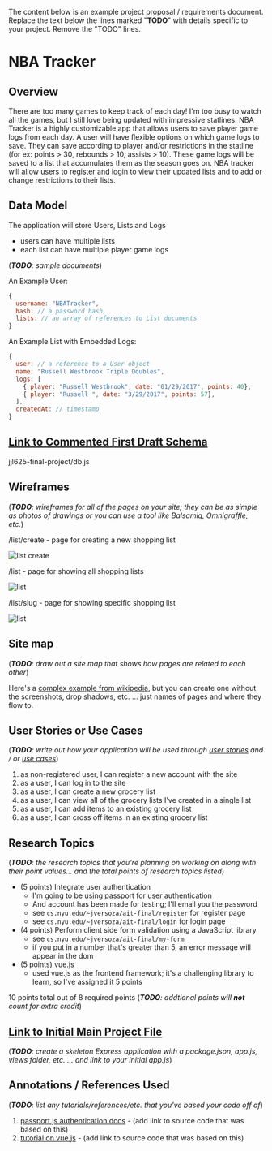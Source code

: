 The content below is an example project proposal / requirements document. Replace the text below the lines marked "__TODO__" with details specific to your project. Remove the "TODO" lines.


# NBA Tracker 

## Overview

There are too many games to keep track of each day! I'm too busy to watch all the games, but I still love being updated with impressive statlines. NBA Tracker is a highly customizable app that allows users to save player game logs from each day. A user will have flexible options on which game logs to save. They can save according to player and/or restrictions in the statline (for ex: points > 30, rebounds > 10, assists > 10). These game logs will be saved to a list that accumulates them as the season goes on. NBA tracker will allow users to register and login to view their updated lists and to add or change restrictions to their lists.


## Data Model

The application will store Users, Lists and Logs

* users can have multiple lists
* each list can have multiple player game logs

(___TODO__: sample documents_)

An Example User:

```javascript
{
  username: "NBATracker",
  hash: // a password hash,
  lists: // an array of references to List documents
}
```

An Example List with Embedded Logs:

```javascript
{
  user: // a reference to a User object
  name: "Russell Westbrook Triple Doubles",
  logs: [
    { player: "Russell Westbrook", date: "01/29/2017", points: 40},
    { player: "Russell ", date: "3/29/2017", points: 57},
  ],
  createdAt: // timestamp
}
```


## [Link to Commented First Draft Schema](db.js) 

jjl625-final-project/db.js

## Wireframes

(___TODO__: wireframes for all of the pages on your site; they can be as simple as photos of drawings or you can use a tool like Balsamiq, Omnigraffle, etc._)

/list/create - page for creating a new shopping list

![list create](documentation/list-create2.jpg)

/list - page for showing all shopping lists

![list](documentation/list.jpg)

/list/slug - page for showing specific shopping list

![list](documentation/link:slug.jpg)

## Site map

(___TODO__: draw out a site map that shows how pages are related to each other_)

Here's a [complex example from wikipedia](https://upload.wikimedia.org/wikipedia/commons/2/20/Sitemap_google.jpg), but you can create one without the screenshots, drop shadows, etc. ... just names of pages and where they flow to.

## User Stories or Use Cases

(___TODO__: write out how your application will be used through [user stories](http://en.wikipedia.org/wiki/User_story#Format) and / or [use cases](https://www.mongodb.com/download-center?jmp=docs&_ga=1.47552679.1838903181.1489282706#previous)_)

1. as non-registered user, I can register a new account with the site
2. as a user, I can log in to the site
3. as a user, I can create a new grocery list
4. as a user, I can view all of the grocery lists I've created in a single list
5. as a user, I can add items to an existing grocery list
6. as a user, I can cross off items in an existing grocery list

## Research Topics

(___TODO__: the research topics that you're planning on working on along with their point values... and the total points of research topics listed_)

* (5 points) Integrate user authentication
    * I'm going to be using passport for user authentication
    * And account has been made for testing; I'll email you the password
    * see <code>cs.nyu.edu/~jversoza/ait-final/register</code> for register page
    * see <code>cs.nyu.edu/~jversoza/ait-final/login</code> for login page
* (4 points) Perform client side form validation using a JavaScript library
    * see <code>cs.nyu.edu/~jversoza/ait-final/my-form</code>
    * if you put in a number that's greater than 5, an error message will appear in the dom
* (5 points) vue.js
    * used vue.js as the frontend framework; it's a challenging library to learn, so I've assigned it 5 points

10 points total out of 8 required points (___TODO__: addtional points will __not__ count for extra credit_)


## [Link to Initial Main Project File](app.js) 

(___TODO__: create a skeleton Express application with a package.json, app.js, views folder, etc. ... and link to your initial app.js_)

## Annotations / References Used

(___TODO__: list any tutorials/references/etc. that you've based your code off of_)

1. [passport.js authentication docs](http://passportjs.org/docs) - (add link to source code that was based on this)
2. [tutorial on vue.js](https://vuejs.org/v2/guide/) - (add link to source code that was based on this)
